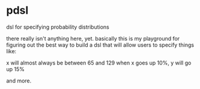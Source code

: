 # pdsl
dsl for specifying probability distributions

there really isn't anything here, yet. basically this is my playground for figuring out the best way to build a dsl that will allow users to specify things like:

x will almost always be between 65 and 129
when x goes up 10%, y will go up 15%

and more.

